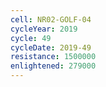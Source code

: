 ```yaml
---
cell: NR02-GOLF-04
cycleYear: 2019
cycle: 49
cycleDate: 2019-49
resistance: 1500000
enlightened: 279000 
---
```

      